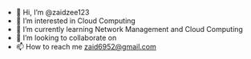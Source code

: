 - 👋 Hi, I’m @zaidzee123
- 👀 I’m interested in Cloud Computing
- 🌱 I’m currently learning Network Management and Cloud Computing
- 💞️ I’m looking to collaborate on 
- 📫 How to reach me zaid6952@gmail.com

<!---
zaidzee123/zaidzee123 is a ✨ special ✨ repository because its `README.md` (this file) appears on your GitHub profile.
You can click the Preview link to take a look at your changes.
--->
